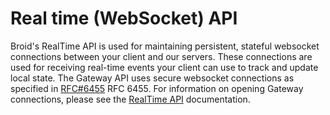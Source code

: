 # Real time (WebSocket) API

Broid's RealTime API is used for maintaining persistent, stateful websocket connections between your client and our servers. These connections are used for receiving real-time events your client can use to track and update local state. The Gateway API uses secure websocket connections as specified in [RFC#6455](https://tools.ietf.org/html/rfc6455) RFC 6455\. For information on opening Gateway connections, please see the [RealTime API](#realtime_overview) documentation.
